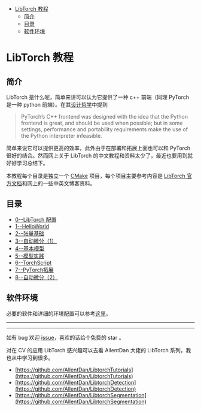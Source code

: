 - [LibTorch 教程](#libtorch-教程)
  - [简介](#简介)
  - [目录](#目录)
  - [软件环境](#软件环境)


#  LibTorch 教程 

## 简介

LibTorch 是什么呢，简单来讲可以认为它提供了一种 c++ 前端（同理 PyTorch 是一种 python 前端）。在其[设计哲学](https://pytorch.org/cppdocs/frontend.html#philosophy)中提到

> PyTorch’s C++ frontend was designed with the idea that the Python frontend is great, and should be used when possible; but in some settings, performance and portability requirements make the use of the Python interpreter infeasible. 

简单来说它可以提供更高的效率，此外由于在部署和拓展上面也可以和 PyTorch 很好的结合。然而网上关于 LibTorch 的中文教程和资料太少了，最近也要用到就好好学习总结下。

本教程每个目录是独立一个 [CMake](https://cmake.org/) 项目，每个项目主要参考内容是 [LibTorch 官方文档](https://pytorch.org/cppdocs/)和网上的一些中英文博客资料。


## 目录
* [0--LibTorch 配置](./chap0/)
* [1--HelloWorld](./chap1/)
* [2--张量基础](./chap2/)
* [3--自动微分（1）](./chap3/)
* [4--基本模型](./chap4/)
* [5--模型实践](./chap5/)
* [6--TorchScript](./chap6/)
* [7--PyTorch拓展](./chap7/)
* [8--自动微分（2）](./chap8/)
  

## 软件环境

必要的软件和详细的环境配置可以参考[这里](./chap0/)。


----------------
----------------

如有 bug 欢迎 [issue](https://github.com/clearhanhui/LearnLibTorch/issues)，喜欢的话给个免费的 star 。

对在 CV 的应用 LibTorch 感兴趣可以去看 AllentDan 大佬的 LibTorch 系列，我也从中学习到很多。
* [https://github.com/AllentDan/LibtorchTutorials](https://github.com/AllentDan/LibtorchTutorials)
* [https://github.com/AllentDan/LibtorchDetection](https://github.com/AllentDan/LibtorchDetection)
* [https://github.com/AllentDan/LibtorchSegmentation](https://github.com/AllentDan/LibtorchSegmentation)

